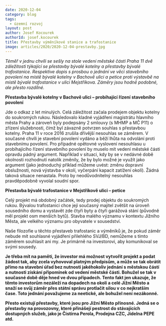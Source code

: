 ```yaml
---
date: 2020-12-04
category: blog
tags: 
  - územní rozvoj
layout: post
author: Josef Kocourek
authorId: josef.kocourek
title: Přestavby výměníkové stanice a trafostanice
image: articles/2020/2020-12-04-prestavby.jpg
---
```


*Téměř v jednu chvíli se sešly na stole vedení městské části Praha 11 dvě záležitosti týkající se přestavby bývalé kotelny a přestavby bývalé trafostanice. Respektive dopis s prosbou o jednání ve věci stavebního povolení na místě bývalé kotelny v Bachově ulici a petice proti výstavbě na místě bývalé trafostanice v ulici Mejstříkova. Záměry jsou hodně podobné, ale přesto rozdílné.*
 
**Přestavba bývalé kotelny v Bachově  ulici – probíhající řízení stavebního povolení**

Jde o odkaz z let minulých. Celá záležitost začala prodejem objektu kotelny do soukromých rukou. Následovalo kladné vyjádření magistrátu hlavního města Prahy a  zároveň byly podepsány 2 smlouvy (s MHMP a MČ P11) o zřízení služebnosti, čímž byl závazně potvrzen souhlas s přestavbou kotelny. Praha 11 v roce 2016 zrušila dřívější nesouhlas se záměrem. V současné chvíli je stavební povolení vydáno a běží lhůta na odvolání proti stavebnímu povolení. Pro případné opětovné vyslovení nesouhlasu u probíhajícího řízení stavebního povolení by muselo mít vedení městské části opravdu pádný argument. Například v situaci, kdy by se v nedávné době okolnosti rozhodnutí natolik změnily, že by bylo možné je využít jako argument (jako jednoduchý příklad můžeme uvést: změnu dopravní obslužnosti, nová výstavba v okolí, vyčerpání kapacit zatížení okolí). Žádná taková situace nenastala. Proto by neodůvodnitelný nesouhlas pravděpodobně vyvolal soudní spor.

**Přestavba bývalé trafostanice v Mejstříkově ulici – petice**

Celý projekt má obdobný začátek, tedy prodej objektu do soukromých rukou. Bývalou trafostanici chce její současný majitel zvětšit na úroveň sousedního domu a vystavět zde čtyři byty a čtyři garážová stání (původně měl projekt osm menších bytů). Stavba malého významu v kontextu Jižního Města, ale velkého významu pro obyvatele v sousedství. 

Naše filozofie u těchto přestaveb trafostanic a výměníků je, že pokud záměr nebude mít souhlasné vyjádření přilehlého SVJ/BD, nemůžeme s tímto záměrem souhlasit ani my. Je primárně na investorovi, aby komunikoval se svými sousedy.



**Je třeba mít na paměti, že investor má možnost vytvořit projekt a podat žádost tak, aby zcela  vyhovoval platným předpisům, a může se tak obrátit přímo na stavební úřad bez nutnosti jakéhokoliv jednání s městskou částí a nutnosti získání připomínek od vedení městské části. Bohužel se tak v současné době děje hned ve dvou případech. Tento fakt jen ukazuje, že těmto investorům nezáleží na dopadech na okolí a celé Jižní Město a snaží se svůj záměr přes státní správu protlačit silou v co nejkratším čase. Toto jednání považujeme za neetické, ale bohužel není nezákonné.**

**Přesto existují přestavby, které jsou pro Jižní Město přínosné. Jedná se o přestavby na provozovny, které přinášejí pestrost do stávajících dostupných služeb, jako je Čistírna Perola, Prodejna CZC, Jídelna PEPE atd.**
